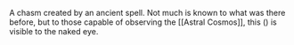 A chasm created by an ancient spell. Not much is known to what was there before, but to those capable of observing the [[Astral Cosmos]], this () is visible to the naked eye.